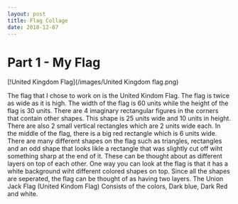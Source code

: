```yaml
---
layout: post
title: Flag Collage
date: 2018-12-07
---
```


# Part 1 - My Flag


[!United Kingdom Flag](/images/United Kingdom flag.png)

 The flag that I chose to work on is the United Kindom Flag. The flag is twice as wide as it is high. The width of the flag is 60 units while the height of the flag is 30 units. There are 4 imaginary rectangular figures in the corners that contain other shapes. This shape is 25 units wide and 10 units in height. There are also 2 small vertical rectangles which are 2 units wide each. In the middle of the flag, there is a big red rectangle which is 6 units wide. There are many different shapes on the flag such as triangles, rectangles and an odd shape that looks likle a rectangle that was slightly cut off wiht something sharp at the end of it. These can be thought about as different layers on top of each other. One way you can look at the flag is that it has a white background wiht different colored shapes on top. Since all the shapes are seperated, the flag can be thought of as having two layers. The Union Jack Flag (United Kindom Flag) Consists of the colors, Dark blue, Dark Red and white.
 
